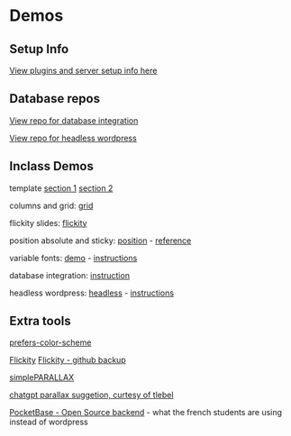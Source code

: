 # Demos

## Setup Info

[View plugins and server setup info here](../notes/micromedia-server-setup.md)

## Database repos

[View repo for database integration](https://github.com/ngyvc/582-database-integration)

[View repo for headless wordpress](https://github.com/ngyvc/headless-wordpress/)

## Inclass Demos

template [section 1](template-demo-s1.html) [section 2](template-demo-s2.html)

columns and grid: [grid](grid-demo.html)

flickity slides: [flickity](flickity.html)

position absolute and sticky: [position](position.html) -
[reference](https://developer.mozilla.org/en-US/docs/Web/CSS/position)

variable fonts: [demo](variable-fonts.html) -
[instructions](https://developer.mozilla.org/en-US/docs/Web/CSS/CSS_fonts/Variable_fonts_guide)

database integration: [instruction](https://github.com/ngyvc/582-database-integration)

headless wordpress: [headless](headless.html) -
[instructions](https://github.com/ngyvc/headless-wordpress)

## Extra tools

[prefers-color-scheme](https://developer.mozilla.org/en-US/docs/Web/CSS/@media/prefers-color-scheme)

[Flickity](https://flickity.metafizzy.co/)
[Flickity - github backup](https://github.com/metafizzy/flickity)

[simplePARALLAX](https://simpleparallax.com/)

[chatgpt parallax suggetion, curtesy of tlebel](https://chat.openai.com/share/b7705ad1-59f5-4793-9b89-0807b238af72?fbclid=IwAR1Urrr2pHppoxVy9Gvd-h-LUiKUf3JZMfe1sEQdEIPckXKhuQWCOoCUyRE)

[PocketBase - Open Source backend](https://pocketbase.io/) - what the french students are using instead of wordpress
